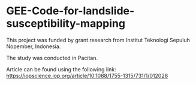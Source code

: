 # GEE-Code-for-landslide-susceptibility-mapping
This project was funded by grant research from Institut 
Teknologi Sepuluh Nopember, Indonesia.

The study was conducted in Pacitan.

Article can be found using the following link: 
https://iopscience.iop.org/article/10.1088/1755-1315/731/1/012028
